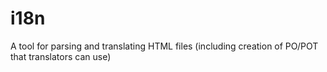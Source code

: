 # i18n
A tool for parsing and translating HTML files (including creation of PO/POT that translators can use)
